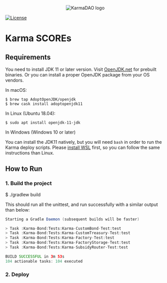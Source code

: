 <p align="center">
  <img 
    src="https://i.imgur.com/BHTdL4Q.png" 
    alt="KarmaDAO logo">
</p>

[![License](https://img.shields.io/badge/License-Apache%202.0-blue.svg)](https://opensource.org/licenses/Apache-2.0)

# Karma SCOREs

## Requirements

You need to install JDK 11 or later version. Visit [OpenJDK.net](http://openjdk.java.net/) for prebuilt binaries.
Or you can install a proper OpenJDK package from your OS vendors.

In macOS:

```
$ brew tap AdoptOpenJDK/openjdk
$ brew cask install adoptopenjdk11
```

In Linux (Ubuntu 18.04):

```
$ sudo apt install openjdk-11-jdk
```

In Windows (Windows 10 or later)

You can install the JDK11 natively, but you will need `bash` in order to run the Karma deploy scripts.
Please [install WSL](https://docs.microsoft.com/en-us/windows/wsl/install-manual) first, so you can follow the same instructions than Linux.

## How to Run

### 1. Build the project

$ ./gradlew build

This should run all the unittest, and run successfully with a similar output than below:

```java
Starting a Gradle Daemon (subsequent builds will be faster)

> Task :Karma-Bond:Tests:Karma-CustomBond-Test:test
> Task :Karma-Bond:Tests:Karma-CustomTreasury-Test:test
> Task :Karma-Bond:Tests:Karma-Factory-Test:test
> Task :Karma-Bond:Tests:Karma-FactoryStorage-Test:test
> Task :Karma-Bond:Tests:Karma-SubsidyRouter-Test:test

BUILD SUCCESSFUL in 3m 53s
104 actionable tasks: 104 executed
```

### 2. Deploy